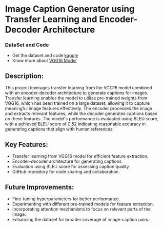  # Image Caption Generator using Transfer Learning and Encoder-Decoder Architecture
### DataSet and Code
* Get the dataset and code [kaggle](https://www.kaggle.com/code/satyakiranv/imagecap-flicker/edit/run/164550782) 
* Know more about  [VGG16 Model](https://medium.com/@mygreatlearning/everything-you-need-to-know-about-vgg16-7315defb5918)
## Description:
This project leverages transfer learning from the VGG16 model combined with an encoder-decoder architecture to generate captions for images.
Transfer learning enables the model to utilize pre-trained weights from VGG16, which has been trained on a large dataset, allowing it to capture meaningful image features effectively.
The encoder processes the image and extracts relevant features, while the decoder generates captions based on these features. The model's performance is evaluated using BLEU score, with a achieved BLEU score of 0.52 indicating reasonable accuracy in generating captions that align with human references.

## Key Features:
* Transfer learning from VGG16 model for efficient feature extraction.
* Encoder-decoder architecture for generating captions.
* Evaluation using BLEU score for assessing caption quality.
* GitHub repository for code sharing and collaboration.

## Future Improvements:

* Fine-tuning hyperparameters for better performance.
* Experimenting with different pre-trained models for feature extraction.
* Incorporating attention mechanisms to focus on relevant parts of the image.
* Enhancing the dataset for broader coverage of image-caption pairs.


